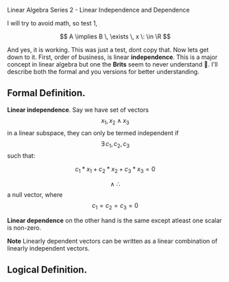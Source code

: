 Linear Algebra Series 2 - Linear Independence and Dependence

I will try to avoid math, so test 1, 

$$ A \implies B \, \exists \, x \: \in \R $$

And yes, it is working. This was just a test, dont copy that. Now lets get down to it. 
First, order of business, is linear __independence__. This is a major concept in linear algebra but one the __Brits__ seem to never understand 🤨. I'll describe both the formal and you versions for better understanding.

## Formal Definition.

__Linear independence__. Say we have set of vectors $$ x_1, x_2 \land x_3 $$ in a linear subspace, they can only be termed independent if $$ \exists \, c_1, c_2, c_3 $$ such that: 

$$ c_1 * x_1 + c_2 * x_2 + c_3 * x_3 = 0 $$

$$ \land \: \therefore $$ a null vector, where $$ c_1 = c_2 = c_3 = 0 $$

__Linear dependence__ on the other hand is the same except atleast one scalar is non-zero.

__Note__ Linearly dependent vectors can be written as a linear combination of linearly independent vectors.

## Logical Definition.